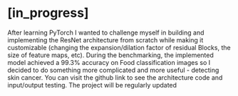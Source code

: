 # [in_progress]

After learning PyTorch I wanted to challenge myself in building and implementing the ResNet architecture from scratch while making it customizable (changing the expansion/dilation factor of residual Blocks, the size of feature maps, etc). During the benchmarking, the implemented model achieved a 99.3% accuracy on Food classification images so I decided to do something more complicated and more useful - detecting skin cancer. You can visit the github link to see the architecture code and input/output testing. The project will be regularly updated 
